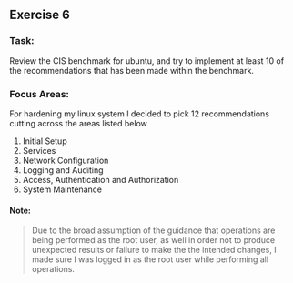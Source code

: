 ## Exercise 6

### Task: 
Review the CIS benchmark for ubuntu, and try to implement at least 10 of the recommendations that has been made within the benchmark.

### Focus Areas:
For hardening my linux system I decided to pick 12 recommendations cutting across the areas listed below

1. Initial Setup
2. Services
3. Network Configuration
4. Logging and Auditing
5. Access, Authentication and Authorization
6. System Maintenance

#### Note: 
> Due to the broad assumption of the guidance that operations are being performed as the root user, 
as well in order not to produce unexpected results or failure to make the the intended changes, 
I made sure I was logged in as the root user while performing all operations.
